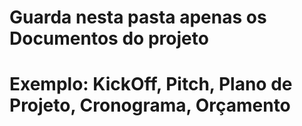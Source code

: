 # Guarda nesta pasta apenas os Documentos do projeto
# Exemplo: KickOff, Pitch, Plano de Projeto, Cronograma, Orçamento
